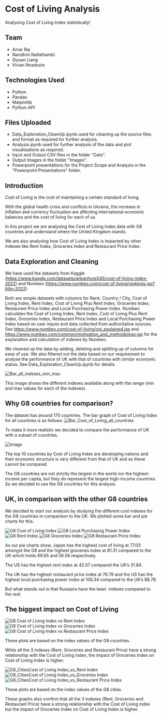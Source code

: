 # Cost of Living Analysis
Analysing Cost of Living Index statistically!

## Team
-   Amar Rai
-   Nandhini Nallathambi
-   Siyuan Liang
-   Vivian Nnadozie

## Technologies Used
-   Python
-   Pandas
-   Matplotlib
-   Python-API

## Files Uploaded
-   Data_Exploration_CleanUp.ipynb used for cleaning up the source files and format as required for further analysis.
-   Analysis.ipynb used for further analysis of the data and plot visualisations as required.
-   Input and Output CSV files in the folder "Data".
-   Output Images in the folder "Images".
-   Powerpoint presentations for the Project Scope and Analysis in the "Powerpoint Presentations" folder.

## Introduction
Cost of Living is the cost of maintaining a certain standard of living. 

With the global health crisis and conflicts in Ukraine, the increase in inflation and currency fluctuation are affecting international economic balances and the cost of living for each of us.

In this project we are analysing the Cost of Living Index data with G8 countries and understand where the United Kingdom stands.

We are also analysing how Cost of Living Index is impacted by other indexes like Rent Index, Groceries Index and Restaurant Price Index.

## Data Exploration and Cleaning
We have used the datasets from Kaggle (https://www.kaggle.com/datasets/ankanhore545/cost-of-living-index-2022) and Numbeo (https://www.numbeo.com/cost-of-living/rankings.jsp?title=2022).

Both are simple datasets with columns for Rank, Country / City, Cost of Living Index, Rent Index, Cost of Living Plus Rent Index, Groceries Index, Restaurant Price Index and Local Purchasing Power Index. Numbeo calculates the Cost of Living Index, Rent Index, Cost of Living Plus Rent Index, Groceries Index, Restaurant Price Index and Local Purchasing Power Index based on user inputs and data collected from authoritative sources. See https://www.numbeo.com/cost-of-living/cpi_explained.jsp and https://www.numbeo.com/common/motivation_and_methodology.jsp for the explanation and calculation of indexes by Numbeo.

We cleaned up the data by adding, deleting and splitting up of columns for ease of use. We also filtered out the data based on our requirement to analyse the performance of UK with that of countries with similar economic status. See Data_Exploration_CleanUp.ipynb for details.

![Bar_all_indexes_min_max](https://user-images.githubusercontent.com/111614210/196624808-1c0dfce5-baa2-46d7-8bc0-ddd2902df5a3.png)

This image shows the different indexes available along with the range (min and max values for each of the indexes).

## Why G8 countries for comparison?
The dataset has around 170 countries. The bar graph of Cost of Living Index for all countries is as follows:
![Bar_Cost_of_Living_all_countries](https://user-images.githubusercontent.com/111614210/196630707-9e1711e6-fbf4-4f2a-9ba5-f192137c5322.png)

To make it more realistic we decided to compare the performance of UK with a subset of countries.

![image](https://user-images.githubusercontent.com/111614210/196631418-3f09f1e3-19ff-450f-8394-d391ca58c1ee.png)

The top 10 countries by Cost of Living Index are developing nations and their economic structure is very different from that of UK and so these cannot be compared.

The G8 countries are not strictly the largest in the world nor the highest-income per capita, but they do represent the largest high-income countries. So we decided to use the G8 countries for this analysis.

## UK, in comparison with the other G8 countries
We decided to start our analysis by studying the different cost indexes for the G8 countries in comparison to the UK. We plotted some bar and pie charts for this.

![G8 Cost of Living Index](https://user-images.githubusercontent.com/111614210/196632411-efbe5dcb-7510-48f2-a655-dfa0a4d21a6e.png)  ![G8 Local Purchasing Power Index](https://user-images.githubusercontent.com/111614210/196632502-306619bc-0918-4237-9d3a-feb7e4833871.png)   ![G8 Rent Index](https://user-images.githubusercontent.com/111614210/196632853-1d0dc64a-472b-463d-a7db-56de327e9b25.png)   ![G8 Groceries Index](https://user-images.githubusercontent.com/111614210/196632905-70aa8416-9aae-446a-b053-3663cd31053c.png)   ![G8 Restaurant Price Index](https://user-images.githubusercontent.com/111614210/196632963-3b77abb2-95ea-4a1d-aa8b-a5c85da00e0b.png)

As our pie charts show, Japan has the highest cost of living at 77.03 amongst the G8 and the highest groceries index at 81.31 compared to the UK which holds 69.65 and 56.58 respectively.

The US has the highest rent index at 42.07 compared the UK’s 31.84. 

The UK has the highest restaurant price index at 76.79 and the US has the highest local purchasing power index at 106.34 compared to the UK’s 88.78.

But what stands out is that Russians have the least  indexes compared to the rest.

## The biggest impact on Cost of Living
![G8 Cost of Living Index vs Rent Index](https://user-images.githubusercontent.com/111614210/196634153-98457bb0-d5f6-4001-b4ed-3372c5181e98.png)
![G8 Cost of Living Index vs Groceries Index](https://user-images.githubusercontent.com/111614210/196634225-bae48727-7214-4ee9-b0cd-f921d7e72d62.png)
![G8 Cost of Living Index vs Restaurant Price Index](https://user-images.githubusercontent.com/111614210/196634288-52405ba6-be2e-4bc3-85a2-4fa4865dbf79.png)

These plots are based on the index values of the G8 countries.

While all the 3 indexes (Rent, Groceries and Restaurant Price) have a strong relationship with the Cost of Living index, the impact of Groceries Index on Cost of Living Index is higher.

![G8_CitiesCost of Living Index_vs_Rent Index](https://user-images.githubusercontent.com/111614210/196634611-af814a52-d9fb-4f68-b132-31f2020a32f1.png)
![G8_CitiesCost of Living Index_vs_Groceries Index](https://user-images.githubusercontent.com/111614210/196634643-4bd1f341-947d-4f43-a530-7296d5bc49a8.png)
![G8_CitiesCost of Living Index_vs_Restaurant Price Index](https://user-images.githubusercontent.com/111614210/196634716-60794467-b4dc-49de-9bcf-9b886672d623.png)

These plots are based on the index values of the G8 cities.

These graphs also confirm that all the 3 indexes (Rent, Groceries and Restaurant Price) have a strong relationship with the Cost of Living index but the impact of Groceries Index on Cost of Living Index is higher.











